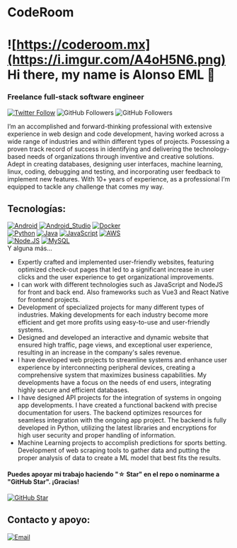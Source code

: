 # CodeRoom

# ![https://coderoom.mx](https://i.imgur.com/A4oH5N6.png) Hi there, my name is Alonso EML 👋

### Freelance full-stack software engineer



[![Twitter Follow](https://img.shields.io/twitter/follow/mouredev?style=social)](https://twitter.com/mouredev)
![GitHub Followers](https://img.shields.io/github/followers/mouredev?style=social)
![GitHub Followers](https://img.shields.io/github/stars/mouredev?style=social)

I’m an accomplished and forward-thinking professional with extensive experience in web design and code development, having worked across a wide range of industries and within different types of projects. Possessing a proven track record of success in identifying and delivering the technology-based needs of organizations through inventive and creative solutions. Adept in creating databases, designing user interfaces, machine learning, linux, coding, debugging and testing, and incorporating user feedback to implement new features. With 10+ years of experience, as a professional I’m equipped to tackle any challenge that comes my way.


## Tecnologías:

[![Android](https://img.shields.io/badge/Android-3DDC84?style=for-the-badge&logo=android&logoColor=white&labelColor=101010)]()
[![Android_Studio](https://img.shields.io/badge/Android_Studio-3DDC84?style=for-the-badge&logo=android-studio&logoColor=white&labelColor=101010)]()
[![Docker](https://img.shields.io/badge/Docker-9146FF?style=for-the-badge&logo=android-studio&logoColor=white&labelColor=101010)]()
</br>
[![Python](https://img.shields.io/badge/Python-yellow?style=for-the-badge&logo=python&logoColor=white&labelColor=101010)]()
[![Java](https://img.shields.io/badge/Java-007396?style=for-the-badge&logo=java&logoColor=white&labelColor=101010)]()
[![JavaScript](https://img.shields.io/badge/JavaScript-F7DF1E?style=for-the-badge&logo=javascript&logoColor=white&labelColor=101010)]()
[![AWS](https://img.shields.io/badge/AWS-232F3E?style=for-the-badge&logo=amazon-aws&logoColor=white&labelColor=101010)]()
</br>
[![Node.JS](https://img.shields.io/badge/Node.JS-339933?style=for-the-badge&logo=node.js&logoColor=white&labelColor=101010)]()
[![MySQL](https://img.shields.io/badge/MySQL-4479A1?style=for-the-badge&logo=mysql&logoColor=white&labelColor=101010)]()
</br>
Y alguna más...

- Expertly crafted and implemented user-friendly websites, featuring optimized check-out pages that led to a significant increase in user clicks and the user experience to get organizational improvements. 
- I can work with different technologies such as JavaScript and NodeJS for front and back end. Also frameworks such as Vue3 and React Native for frontend projects.
- Development of specialized projects for many different types of industries. Making developments for each industry become more efficient and get more profits using easy-to-use and user-friendly systems.
- Designed and developed an interactive and dynamic website that ensured high traffic, page views, and exceptional user experience, resulting in an increase in the company's sales revenue.
- I have developed web projects to streamline systems and enhance user experience by interconnecting peripheral devices, creating a comprehensive system that maximizes business capabilities. My developments have a focus on the needs of end users, integrating highly secure and efficient databases.
- I have designed API projects for the integration of systems in ongoing app developments. I have created a functional backend with precise documentation for users. The backend optimizes resources for seamless integration with the ongoing app project. The backend is fully developed in Python, utilizing the latest libraries and encryptions for high user security and proper handling of information.
- Machine Learning projects to accomplish predictions for sports betting. Development of web scraping tools to gather data and putting the proper analysis of data to create a ML model that best fits the results.


#### Puedes apoyar mi trabajo haciendo "☆ Star" en el repo o nominarme a "GitHub Star". ¡Gracias!

[![GitHub Star](https://img.shields.io/badge/GitHub-Nominar_a_star-yellow?style=for-the-badge&logo=github&logoColor=white&labelColor=101010)](https://stars.github.com/nominate/)


## Contacto y apoyo:

[![Email](https://img.shields.io/badge/alonso@coderoom.mx-email_personal-D14336?style=for-the-badge&logo=gmail&logoColor=white&labelColor=101010)](mailto:alonso@coderoom.mx)
</br>
